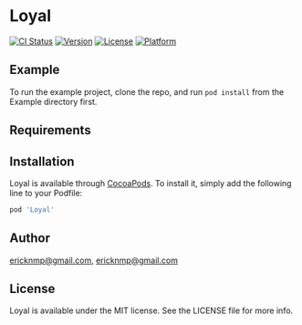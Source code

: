 # Loyal

[![CI Status](https://img.shields.io/travis/ericknmp@gmail.com/Loyal.svg?style=flat)](https://travis-ci.org/ericknmp@gmail.com/Loyal)
[![Version](https://img.shields.io/cocoapods/v/Loyal.svg?style=flat)](https://cocoapods.org/pods/Loyal)
[![License](https://img.shields.io/cocoapods/l/Loyal.svg?style=flat)](https://cocoapods.org/pods/Loyal)
[![Platform](https://img.shields.io/cocoapods/p/Loyal.svg?style=flat)](https://cocoapods.org/pods/Loyal)

## Example

To run the example project, clone the repo, and run `pod install` from the Example directory first.

## Requirements

## Installation

Loyal is available through [CocoaPods](https://cocoapods.org). To install
it, simply add the following line to your Podfile:

```ruby
pod 'Loyal'
```

## Author

ericknmp@gmail.com, ericknmp@gmail.com

## License

Loyal is available under the MIT license. See the LICENSE file for more info.
